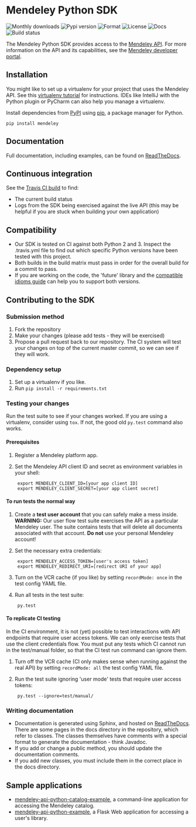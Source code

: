 # Mendeley Python SDK

![Monthly downloads](https://img.shields.io/pypi/dm/mendeley.svg)
![Pypi version](https://img.shields.io/pypi/v/mendeley.svg)
![Format](https://img.shields.io/pypi/format/mendeley.svg)
![License](https://img.shields.io/pypi/l/mendeley.svg)
![Docs](https://readthedocs.org/projects/mendeley-python/badge/?version=latest)
![Build status](https://travis-ci.org/Mendeley/mendeley-python-sdk.svg?branch=master)

The Mendeley Python SDK provides access to the [Mendeley API](https://www.mendeley.com). For more information on the API and its capabilities, see the [Mendeley developer portal](http://dev.mendeley.com).

## Installation

You might like to set up a virtualenv for your project that uses the Mendeley API. See this [virtualenv tutorial](http://simononsoftware.com/virtualenv-tutorial-part-2/) for instructions. IDEs like IntelliJ with the Python plugin or PyCharm can also help you manage a virtualenv.

Install dependencies from [PyPI](https://pypi.python.org/pypi/mendeley) using [pip](http://www.pip-installer.org/en/latest/), a package manager for Python.

    pip install mendeley

## Documentation

Full documentation, including examples, can be found on [ReadTheDocs](https://mendeley-python.readthedocs.org/).

## Continuous integration

See the [Travis CI build](https://travis-ci.org/Mendeley/mendeley-python-sdk) to find:

- The current build status
- Logs from the SDK being exercised against the live API (this may be helpful if you are stuck when building your own application)

## Compatibility

- Our SDK is tested on CI against both Python 2 and 3. Inspect the .travis.yml file to find out which specific Python versions have been tested with this project.
- Both builds in the build matrix must pass in order for the overall build for a commit to pass.
- If you are working on the code, the 'future' library and the [compatible idioms guide](http://python-future.org/compatible_idioms.html) can help you to support both versions. 

## Contributing to the SDK

### Submission method

1. Fork the repository
2. Make your changes (please add tests - they will be exercised)
3. Propose a pull request back to our repository. The CI system will test your changes on top of the current master commit, so we can see if they will work.

### Dependency setup

1. Set up a virtualenv if you like.
2. Run `pip install -r requirements.txt`

### Testing your changes

Run the test suite to see if your changes worked. If you are using a virtualenv, consider using `tox`. If not, the good old `py.test` command also works.

#### Prerequisites

1. Register a Mendeley platform app.
2. Set the Mendeley API client ID and secret as environment variables in your shell:

        export MENDELEY_CLIENT_ID=[your app client ID]
        export MENDELEY_CLIENT_SECRET=[your app client secret]

#### To run tests the normal way

1. Create a **test user account** that you can safely make a mess inside. **WARNING:** Our user flow test suite exercises the API as a particular Mendeley user. The suite contains tests that will delete all documents associated with that account. **Do not** use your personal Mendeley account!
2. Set the necessary extra credentials:

        export MENDELEY_ACCESS_TOKEN=[user's access token]
        export MENDELEY_REDIRECT_URI=[redirect URI of your app]

3. Turn on the VCR cache (if you like) by setting `recordMode: once` in the test config YAML file.
4. Run all tests in the test suite:

        py.test

#### To replicate CI testing

In the CI environment, it is not (yet) possible to test interactions with API endpoints that require user access tokens. We can only exercise tests that use the client credentials flow. You must put any tests which CI cannot run in the test/manual folder, so that the CI test run command can ignore them.

1. Turn off the VCR cache (CI only makes sense when running against the real API) by setting `recordMode: all` the test config YAML file.
2. Run the test suite ignoring 'user mode' tests that require user access tokens:

        py.test --ignore=test/manual/

### Writing documentation

- Documentation is generated using Sphinx, and hosted on [ReadTheDocs](https://mendeley-python.readthedocs.org/). There are some pages in the docs directory in the repository, which refer to classes. The classes themselves have comments with a special format to generate the documentation - think Javadoc.
- If you add or change a public method, you should update the documentation comments.
- If you add new classes, you must include them in the correct place in the docs directory.


## Sample applications

- [mendeley-api-python-catalog-example](https://github.com/Mendeley/mendeley-api-python-catalog-example), a command-line application for accessing the Mendeley catalog.
- [mendeley-api-python-example](https://github.com/Mendeley/mendeley-api-python-example), a Flask Web application for accessing a user's library.

